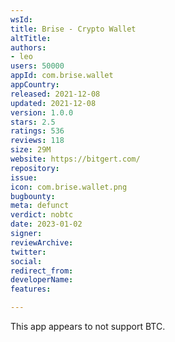 ```yaml
---
wsId: 
title: Brise - Crypto Wallet
altTitle: 
authors:
- leo
users: 50000
appId: com.brise.wallet
appCountry: 
released: 2021-12-08
updated: 2021-12-08
version: 1.0.0
stars: 2.5
ratings: 536
reviews: 118
size: 29M
website: https://bitgert.com/
repository: 
issue: 
icon: com.brise.wallet.png
bugbounty: 
meta: defunct
verdict: nobtc
date: 2023-01-02
signer: 
reviewArchive: 
twitter: 
social: 
redirect_from: 
developerName: 
features: 

---
```


This app appears to not support BTC.